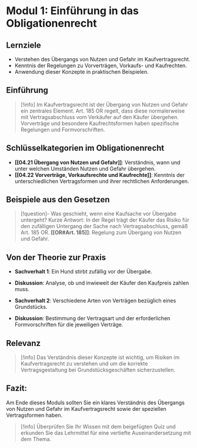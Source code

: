 # Modul 1: Einführung in das Obligationenrecht

## Lernziele
- Verstehen des Übergangs von Nutzen und Gefahr im Kaufvertragsrecht.
- Kenntnis der Regelungen zu Vorverträgen, Vorkaufs- und Kaufrechten.
- Anwendung dieser Konzepte in praktischen Beispielen.

## Einführung
>[!info] 
>Im Kaufvertragsrecht ist der Übergang von Nutzen und Gefahr ein zentrales Element. Art. 185 OR regelt, dass diese normalerweise mit Vertragsabschluss vom Verkäufer auf den Käufer übergehen. Vorverträge und besondere Kaufrechtsformen haben spezifische Regelungen und Formvorschriften.

## Schlüsselkategorien im Obligationenrecht
- **[[04.21 Übergang von Nutzen und Gefahr]]**: Verständnis, wann und unter welchen Umständen Nutzen und Gefahr übergehen.
- **[[04.22 Vorverträge, Vorkaufsrechte und Kaufrechte]]**: Kenntnis der unterschiedlichen Vertragsformen und ihrer rechtlichen Anforderungen.

## Beispiele aus den Gesetzen
>[!question]- Was geschieht, wenn eine Kaufsache vor Übergabe untergeht?
>Kurze Antwort: In der Regel trägt der Käufer das Risiko für den zufälligen Untergang der Sache nach Vertragsabschluss, gemäß Art. 185 OR.
>**[[OR#Art. 185]]**: Regelung zum Übergang von Nutzen und Gefahr.

## Von der Theorie zur Praxis
- **Sachverhalt 1**: Ein Hund stirbt zufällig vor der Übergabe. 
- **Diskussion**: Analyse, ob und inwieweit der Käufer den Kaufpreis zahlen muss.

- **Sachverhalt 2**: Verschiedene Arten von Verträgen bezüglich eines Grundstücks.
- **Diskussion**: Bestimmung der Vertragsart und der erforderlichen Formvorschriften für die jeweiligen Verträge.

## Relevanz
>[!info] 
>Das Verständnis dieser Konzepte ist wichtig, um Risiken im Kaufvertragsrecht zu verstehen und um die korrekte Vertragsgestaltung bei Grundstücksgeschäften sicherzustellen.

## Fazit:
Am Ende dieses Moduls sollten Sie ein klares Verständnis des Übergangs von Nutzen und Gefahr im Kaufvertragsrecht sowie der speziellen Vertragsformen haben.
>[!info] 
>Überprüfen Sie Ihr Wissen mit dem beigefügten Quiz und erkunden Sie das Lehrmittel für eine vertiefte Auseinandersetzung mit dem Thema.
